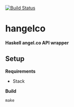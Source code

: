 [![Build Status](https://travis-ci.org/stilesb/gabe.svg?branch=master)](https://travis-ci.org/stilesb/gabe)

# hangelco

**Haskell angel.co API wrapper**

## Setup

**Requirements**

* Stack

**Build**

`make`
